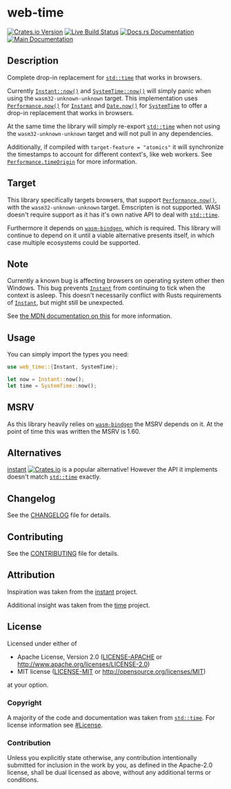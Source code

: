# web-time

[![Crates.io Version](https://img.shields.io/crates/v/web-time.svg)](https://crates.io/crates/web-time)
[![Live Build Status](https://img.shields.io/github/checks-status/daxpedda/web-time/main?label=CI)](https://github.com/daxpedda/web-time/actions?query=branch%3Amain)
[![Docs.rs Documentation](https://img.shields.io/docsrs/web-time?branch=main&label=docs.rs)](https://docs.rs/crate/web-time)
[![Main Documentation](https://img.shields.io/github/actions/workflow/status/daxpedda/web-time/documentation.yml?branch=main&label=master%20docs
)](https://daxpedda.github.io/web-time/web_time/index.html)

## Description

Complete drop-in replacement for [`std::time`] that works in browsers.

Currently [`Instant::now()`] and [`SystemTime::now()`] will simply panic
when using the `wasm32-unknown-unknown` target. This implementation uses
[`Performance.now()`] for [`Instant`] and [`Date.now()`] for [`SystemTime`]
to offer a drop-in replacement that works in browsers.

At the same time the library will simply re-export [`std::time`] when not
using the `wasm32-unknown-unknown` target and will not pull in any
dependencies.

Additionally, if compiled with `target-feature = "atomics"` it will
synchronize the timestamps to account for different context's, like web
workers. See [`Performance.timeOrigin`] for more information.

## Target

This library specifically targets browsers, that support
[`Performance.now()`], with the `wasm32-unknown-unknown` target. Emscripten
is not supported. WASI doesn't require support as it has it's own native API
to deal with [`std::time`].

Furthermore it depends on [`wasm-bindgen`], which is required. This library
will continue to depend on it until a viable alternative presents itself, in
which case multiple ecosystems could be supported.

## Note

Currently a known bug is affecting browsers on operating system other then
Windows. This bug prevents [`Instant`] from continuing to tick when the
context is asleep. This doesn't necessarily conflict with Rusts requirements
of [`Instant`], but might still be unexpected.

See [the MDN documentation on this](https://developer.mozilla.org/en-US/docs/Web/API/Performance/now#ticking_during_sleep) for more information.

## Usage

You can simply import the types you need:
```rust
use web_time::{Instant, SystemTime};

let now = Instant::now();
let time = SystemTime::now();
```

## MSRV

As this library heavily relies on [`wasm-bindgen`] the MSRV depends on it.
At the point of time this was written the MSRV is 1.60.

## Alternatives

[instant](https://crates.io/crates/instant) [![Crates.io](https://img.shields.io/crates/v/instant.svg)](https://crates.io/crates/instant) is a popular alternative! However the API it implements doesn't match [`std::time`] exactly.

## Changelog

See the [CHANGELOG] file for details.

## Contributing

See the [CONTRIBUTING] file for details.

## Attribution

Inspiration was taken from the [instant](https://github.com/sebcrozet/instant/tree/v0.1.12) project.

Additional insight was taken from the [time](https://github.com/time-rs/time/tree/v0.3.20) project.

## License

Licensed under either of

- Apache License, Version 2.0 ([LICENSE-APACHE] or <http://www.apache.org/licenses/LICENSE-2.0>)
- MIT license ([LICENSE-MIT] or <http://opensource.org/licenses/MIT>)

at your option.

### Copyright

A majority of the code and documentation was taken from [`std::time`]. For
license information see [#License](https://github.com/rust-lang/rust/tree/1.68.1#license).

### Contribution

Unless you explicitly state otherwise, any contribution intentionally
submitted for inclusion in the work by you, as defined in the Apache-2.0
license, shall be dual licensed as above, without any additional terms or
conditions.

[CHANGELOG]: https://github.com/daxpedda/web-time/blob/v0.2.2/CHANGELOG.md
[CONTRIBUTING]: https://github.com/daxpedda/web-time/blob/v0.2.2/CONTRIBUTING.md
[LICENSE-MIT]: https://github.com/daxpedda/web-time/blob/v0.2.2/LICENSE-MIT
[LICENSE-APACHE]: https://github.com/daxpedda/web-time/blob/v0.2.2/LICENSE-APACHE
[`Date.now()`]: https://developer.mozilla.org/en-US/docs/Web/JavaScript/Reference/Global_Objects/Date/now
[`Instant`]: https://doc.rust-lang.org/std/time/struct.Instant.html
[`Instant::now()`]: https://doc.rust-lang.org/std/time/struct.Instant.html#method.now
[`SystemTime`]: https://doc.rust-lang.org/std/time/struct.SystemTime.html
[`SystemTime::now()`]: https://doc.rust-lang.org/std/time/struct.SystemTime.html#method.now
[`std::time`]: https://doc.rust-lang.org/stable/std/time/
[`performance.now()`]: https://developer.mozilla.org/en-US/docs/Web/API/Performance/now
[`Performance.timeOrigin`]: https://developer.mozilla.org/en-US/docs/Web/API/Performance/timeOrigin
[`wasm-bindgen`]: https://crates.io/crates/wasm-bindgen
